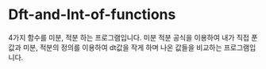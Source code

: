 # Dft-and-Int-of-functions
4가지 함수를 미분, 적분 하는 프로그램입니다.
미분 적분 공식을 이용하여 내가 직접 푼 값과
미분, 적분의 정의를 이용하여 dt값을 작게 하며 나온 값들을
비교하는 프로그램입니다.

